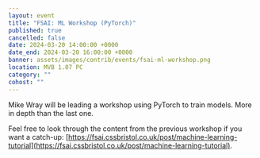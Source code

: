 ```yaml
---
layout: event
title: "FSAI: ML Workshop (PyTorch)"
published: true
cancelled: false
date: 2024-03-20 14:00:00 +0000
date_end: 2024-03-20 16:00:00 +0000
banner: assets/images/contrib/events/fsai-ml-workshop.png
location: MVB 1.07 PC
category: ""
cohost: ""
---
```

Mike Wray will be leading a workshop using PyTorch to train models. More in depth than the last one.

Feel free to look through the content from the previous workshop if you want a catch-up: [https://fsai.cssbristol.co.uk/post/machine-learning-tutorial](https://fsai.cssbristol.co.uk/post/machine-learning-tutorial).
